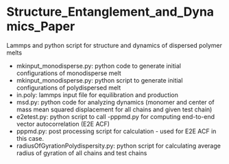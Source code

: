 # Structure_Entanglement_and_Dynamics_Paper
Lammps and python script for structure and dynamics of dispersed polymer melts


- mkinput_monodisperse.py: python code to generate initial configurations of monodisperse melt
- mkinput_monodisperse.py: python script to generate initial configurations of polydispersed melt
- in.poly: lammps input file for equilibration and production
- msd.py: python code for analyzing dynamics (monomer and center of mass mean squared displacement for all chains and given test chain)
- e2etest.py: python script to call -pppmd.py for computing end-to-end vector autocorrelation (E2E ACF)
- pppmd.py: post processing script for calculation - used for E2E ACF in this case.
- radiusOfGyrationPolydispersity.py: python script for calculating average radius of gyration of all chains and test chains
